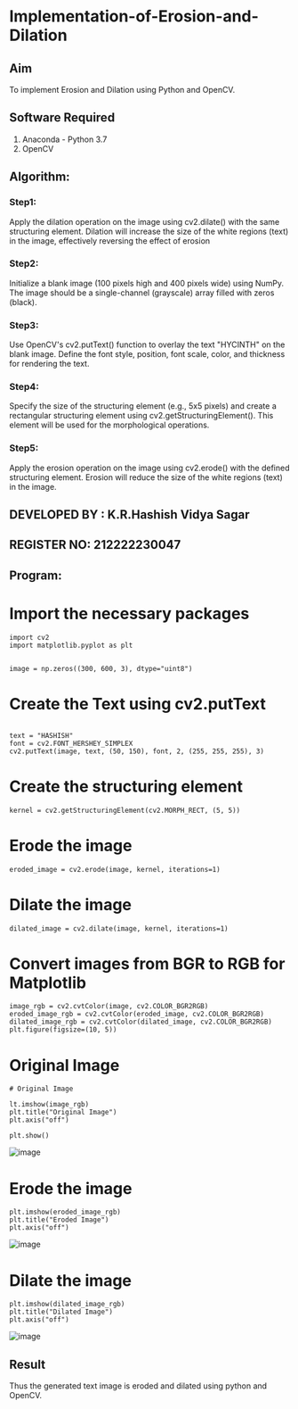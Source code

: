 # Implementation-of-Erosion-and-Dilation
## Aim
To implement Erosion and Dilation using Python and OpenCV.
## Software Required
1. Anaconda - Python 3.7
2. OpenCV
## Algorithm:
### Step1:
Apply the dilation operation on the image using cv2.dilate() with the same structuring element. Dilation will increase the size of the white regions (text) in the image, effectively reversing the effect of erosion

### Step2:
Initialize a blank image (100 pixels high and 400 pixels wide) using NumPy. The image should be a single-channel (grayscale) array filled with zeros (black).

### Step3:
Use OpenCV's cv2.putText() function to overlay the text "HYCINTH" on the blank image. Define the font style, position, font scale, color, and thickness for rendering the text.

### Step4:
Specify the size of the structuring element (e.g., 5x5 pixels) and create a rectangular structuring element using cv2.getStructuringElement(). This element will be used for the morphological operations.

### Step5:
Apply the erosion operation on the image using cv2.erode() with the defined structuring element. Erosion will reduce the size of the white regions (text) in the image.


## DEVELOPED BY : K.R.Hashish Vidya Sagar
## REGISTER NO: 212222230047

## Program:
# Import the necessary packages
``` 
import cv2
import matplotlib.pyplot as plt


image = np.zeros((300, 600, 3), dtype="uint8")
```
# Create the Text using cv2.putText
```

text = "HASHISH"
font = cv2.FONT_HERSHEY_SIMPLEX
cv2.putText(image, text, (50, 150), font, 2, (255, 255, 255), 3)
```


# Create the structuring element
```
kernel = cv2.getStructuringElement(cv2.MORPH_RECT, (5, 5))
```
# Erode the image
```
eroded_image = cv2.erode(image, kernel, iterations=1)
```
# Dilate the image
```
dilated_image = cv2.dilate(image, kernel, iterations=1)
```
# Convert images from BGR to RGB for Matplotlib
```
image_rgb = cv2.cvtColor(image, cv2.COLOR_BGR2RGB)
eroded_image_rgb = cv2.cvtColor(eroded_image, cv2.COLOR_BGR2RGB)
dilated_image_rgb = cv2.cvtColor(dilated_image, cv2.COLOR_BGR2RGB)
plt.figure(figsize=(10, 5))
```
# Original Image
```
# Original Image

lt.imshow(image_rgb)
plt.title("Original Image")
plt.axis("off")

plt.show()
```
![image](https://github.com/user-attachments/assets/03060ed9-18ec-41cb-84a7-b70b90a06a6b)

# Erode the image
```
plt.imshow(eroded_image_rgb)
plt.title("Eroded Image")
plt.axis("off")
```
![image](https://github.com/user-attachments/assets/7b6d9329-b839-4b1d-9917-b32156997445)

# Dilate the image
```
plt.imshow(dilated_image_rgb)
plt.title("Dilated Image")
plt.axis("off")
```
![image](https://github.com/user-attachments/assets/792d182f-0b9e-4d0f-abad-43bf90ff205f)

## Result
Thus the generated text image is eroded and dilated using python and OpenCV.

